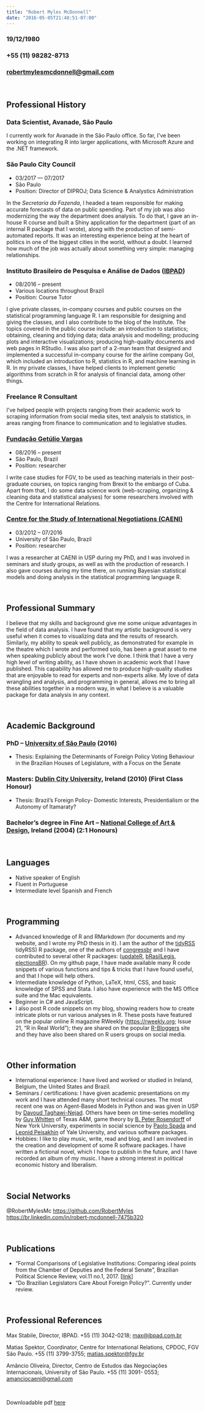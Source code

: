 ```yaml
---
title: "Robert Myles McDonnell"
date: "2016-05-05T21:48:51-07:00"
---
```



### <i class="fa fa-birthday-cake"></i> 19/12/1980
### <i class="fa fa-phone"></i> +55 (11) 98282-8713
### <i class="fa fa-send-o"></i> <a href="mailto:robertmylesmcdonnell@gmail.com">robertmylesmcdonnell@gmail.com</a>

&nbsp;
&nbsp;

## <i class="fa fa-history"></i> Professional History

### Data Scientist, Avanade, São Paulo

I currently work for Avanade in the São Paulo office. So far, I've been working on integrating R into larger applications, with Microsoft Azure and the .NET framework. 

### São Paulo City Council
- 03/2017 — 07/2017
- São Paulo
- Position: Director of DIPROJ; Data Science & Analystics Administration

In the *Secretaria da Fazenda*, I headed a team responsible for making accurate forecasts of data on public spending. Part of my job was also modernizing the way the department does analysis. To do that, I gave an in-house R course and built a Shiny application for the department (part of an internal R package that I wrote), along with the production of semi-automated reports. It was an interesting experience being at the heart of politics in one of the biggest cities in the world, without a doubt. I learned how much of the job was actually about something very simple: managing relationships.   

### Instituto Brasileiro de Pesquisa e Análise de Dados ([IBPAD](http://www.ibpad.com.br/))
- 08/2016 – present
- Various locations throughout Brazil
- Position: Course Tutor

 I give private classes, in-company courses and public courses on the statistical programming language R. I am responsible for designing and giving the classes, and I also contribute to the blog of the Institute. The topics covered in the public course include: an introduction to statistics; obtaining, cleaning and tidying data; data analysis and modelling; producing plots and interactive visualizations; producing high-quality documents and web pages in RStudio. I was also part of a 2-man team that designed and implemented a successful in-company course for the airline company Gol, which included an introduction to R, statistics in R, and machine learning in R. In my private classes, I have helped clients to implement genetic algorithms from scratch in R for analysis of financial data, among other things.

### Freelance R Consultant

I've helped people with projects ranging from their academic work to scraping information from social media sites, text analysis to statistics, in areas ranging from finance to communication and to legislative studies.

### [Fundação Getúlio Vargas](http://cpdoc.fgv.br/en/about)
- 08/2016 – present
- São Paulo, Brazil
- Position: researcher

I write case studies for FGV, to be used as teaching materials in their post-graduate courses, on topics ranging from Brexit to the embargo of Cuba. Apart from that, I do some data science work (web-scraping, organizing & cleaning data and statistical analyses) for some researchers involved with the Centre for International Relations.

### [Centre for the Study of International Negotiations (CAENI)](http://www.caeni.com.br/)
- 03/2012 – 07/2016
- University of São Paulo, Brazil
- Position: researcher

I was a researcher at CAENI in USP during my PhD, and I was involved in seminars and study groups, as well as with the production of research. I also gave courses during my time there, on running Bayesian statistical models and doing analysis in the statistical programming language R.

&nbsp;

## <i class="fa fa-crosshairs"></i> Professional Summary

I believe that my skills and background give me some unique advantages in the field of data analysis. I have found that my artistic background is very useful when it comes to visualizing data and the results of research. Similarly, my ability to speak well publicly, as demonstrated for example in the theatre which I wrote and performed solo, has been a great asset to me when speaking publicly about the work I’ve done.
I think that I have a very high level of writing ability, as I have shown in academic work that I have published. This capability has allowed me to produce high-quality studies that are enjoyable to read for experts and non-experts alike. My love of data wrangling and analysis, and programming in general, allows me to bring all these abilities together in a modern way, in what I believe is a valuable package for data analysis in any context.

&nbsp;


## <i class="fa fa-graduation-cap"></i> Academic Background

### PhD – [University of São Paulo](http://www5.usp.br/english/?lang=en) (2016)
- Thesis: Explaining the Determinants of Foreign Policy Voting Behaviour in the Brazilian Houses of Legislature, with a Focus on the Senate

### Masters: [Dublin City University](https://www.dcu.ie/), Ireland (2010) (First Class Honour)
- Thesis: Brazil’s Foreign Policy- Domestic Interests, Presidentialism or the Autonomy of Itamaraty?

### Bachelor’s degree in Fine Art – [National College of Art & Design](http://www.ncad.ie/), Ireland (2004) (2:1 Honours)

&nbsp;
&nbsp;

## <i class="fa fa-language"></i> Languages
- Native speaker of English
- Fluent in Portuguese
- Intermediate level Spanish and French

&nbsp;
&nbsp;

## <i class="fa fa-code"></i> Programming

- Advanced knowledge of R and RMarkdown (for documents and my website, and I wrote my PhD thesis in it). I am the author of the [tidyRSS](https://github.com/RobertMyles/congressbr) tidyRSS) R package, one of the authors of [congressbr](https://github.com/RobertMyles/congressbr) and I have contributed to several other R packages: ([updateR](https://github.com/AndreaCirilloAC/updateR), [bRasilLegis](https://github.com/leobarone/bRasilLegis), [electionsBR](https://github.com/silvadenisson/electionsBR)). On my github page, I have made available many R code snippets of various functions and tips & tricks that I have found useful, and that I hope will help others.
- Intermediate knowledge of Python, LaTeX, html, CSS, and basic knowledge of SPSS and Stata. I also have experience with the MS Office suite and the Mac equivalents.
- Beginner in C# and JavaScript. 
- I also post R code snippets on my blog, showing readers how to create intricate plots or run various analyses in R. These posts have featured on the popular online R magazine RWeekly (https://rweekly.org; Issue 21, “R in Real World”); they are shared on the popular [R-Bloggers](https://www.r-bloggers.com/) site and they have also been shared on R users groups on social media.

&nbsp;
&nbsp;

## Other information
- International experience: I have lived and worked or studied in Ireland, Belgium, the United States and Brazil.
- Seminars / certifications: I have given academic presentations on my work and I have attended many short technical courses. The most recent one was on Agent-Based Models in Python and was given in USP by [Davoud Taghawi-Nejad](https://www.taghawi-nejad.de/). Others have been on time-series modelling by [Guy Whitten](https://pols.tamu.edu/about-us/faculty-directory/guy-d-whitten-professor/) of Texas A&M, game theory by [B. Peter Rosendorff](http://politics.as.nyu.edu/object/PeterRosendorff) of New York University, experiments in social science by [Paolo Spada](https://www.spadap.com/) and [Leonid Peisakhin](http://www.leonidpeisakhin.org/) of Yale University, and various software packages.
- Hobbies: I like to play music, write, read and blog, and I am involved in the creation and development of some R software packages. I have written a fictional novel, which I hope to publish in the future, and I have recorded an album of my music. I have a strong interest in political economic history and liberalism.

&nbsp;
&nbsp;

## <i class="fa fa-share-alt"></i> Social Networks
<i class="fa fa-twitter"></i> @RobertMylesMc
<i class="fa fa-github"></i> https://github.com/RobertMyles
<i class="fa fa-linkedin"></i> https://br.linkedin.com/in/robert-mcdonnell-7475b320

&nbsp;
&nbsp;

##  <i class="fa fa-file-text-o"></i> Publications
- “Formal Comparisons of Legislative Institutions: Comparing ideal points from the Chamber of Deputies and the Federal Senate”, Brazilian Political Science Review, vol.11 no.1, 2017. [[link](http://www.scielo.br/scielo.php?script=sci_arttext&pid=S1981-38212017000100502&lng=en&nrm=iso&tlng=en.)]
- “Do Brazilian Legislators Care About Foreign Policy?”. Currently under review.

&nbsp;
&nbsp;

##  Professional References

Max Stabile, Director, IBPAD. +55 (11) 3042-0218; max@ibpad.com.br

Matias Spektor, Coordinator, Centre for International Relations, CPDOC, FGV São Paulo. +55 (11) 3799-3755; matias.spektor@fgv.br

Amâncio Oliveira, Director, Centro de Estudos das Negociações Internacionais, University of São Paulo. +55 (11) 3091- 0553; amanciocaeni@gmail.com

&nbsp;
&nbsp;

<i class="fa fa-download"></i> Downloadable pdf [here](/files/cv.pdf)
